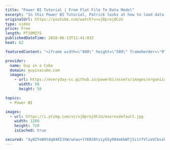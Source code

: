 ```yaml
---
title: "Power BI Tutorial | From Flat File To Data Model"
excerpt: "In this Power BI Tutorial, Patrick looks at how to load data from a flat file to the data model. This could be a text, csv or excel file with a lot of columns. Don't just pull it into Power BI. Take time to structure your data in your data model. From flat file to data model is basic concept, but is"
originalUrl: https://youtube.com/watch?v=vjBprojOCzU
type: video
price: Free
length: PT10M27S
publishedDateTime: 2018-06-13T11:41:03Z
heat: 62

featuredContent: "<iframe width=\"800\" height=\"500\" frameborder=\"0\" src=\"https://www.youtube.com/embed/vjBprojOCzU\" allow=\"accelerometer; autoplay; encrypted-media; gyroscope; picture-in-picture\" allowfullscreen></iframe>"

provider:
  name: Guy in a Cube
  domain: guyinacube.com
  images:
    - url: https://everyday-cc.github.io/powerbi/assets/images/organizations/guyinacube.com-50x50.jpg
      width: 50
      height: 50

topics:
  - Power BI

images:
  - url: https://i.ytimg.com/vi/vjBprojOCzU/maxresdefault.jpg
    width: 1280
    height: 720
    isCached: true

secured: "Xy0ZYoW9tdq04KIJhW/wnau+tYERJ8tziyGSyR04mkbWTj5i1tfVlieVCbsxUMBqbcfcBGBZRZED0l/kcyP0Fng5zVkcAsoWw914Gh2E4BNUj0FlPIGlFTTnOw0ojsjGmMBLtnvutULnrrOo9trQkvOc32B2Hgv2ccRU8DC/o1CaphHRncOz+77v3Fvc0MhKGPh4U4bgJhwBA3z4vaya0mEmiQShR2ZLzRlJRSiksj0sHXKqvK4xI5m6riMYakEulFB0+7Ij3IrPEYHOsQaWOLvJEmK9h6VLo2/LV3jK0kUlGfjVpdWApHw5htJCyEtBeKMX+guMgEuPWymnEKSgPODx3hY/e2P26aFg1Svbx/pXraCCRolRO1xq2OPK5hPa2jTzFRPVfqj2gyUBcX5iN8/A9FdPrScdvpKITs+u+N0TW4NsthcL1WKzynvIdfJn;tq06R9Jlj9GD3Vn2wB2BOA=="
---
```


